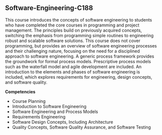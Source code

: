 ## Software-Engineering-C188


This course introduces the concepts of software engineering to students who have completed the core courses in programming and project management. The principles build on previously acquired concepts, switching the emphasis from programming simple routines to engineering robust and scalable software solutions. This course does not cover programming, but provides an overview of software engineering processes and their challenging nature, focusing on the need for a disciplined approach to software engineering. A generic process framework provides the groundwork for formal process models. Prescriptive process models such as the waterfall model and agile development are included. An introduction to the elements and phases of software engineering is included, which explores requirements for engineering, design concepts, and software quality.

**Competencies** 
 - Course Planning
 - Introduction to Software Engineering
 - Software Engineering and Process Models
 - Requirements Engineering
 - Software Design Concepts, Including Architecture
 - Quality Concepts, Software Quality Assurance, and Software Testing
